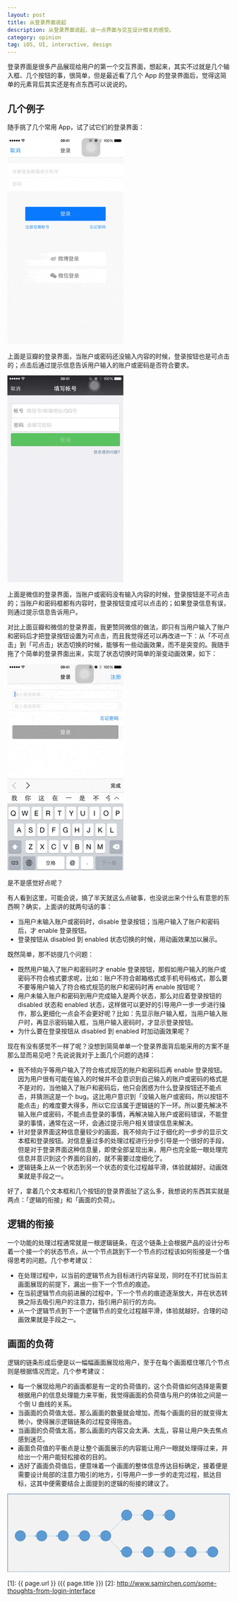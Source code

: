 ```yaml
---
layout: post
title: 从登录界面说起
description: 从登录界面说起，谈一点界面与交互设计相关的感受。
category: opinion
tag: iOS, UI, interactive, design
---
```


登录界面是很多产品展现给用户的第一个交互界面，想起来，其实不过就是几个输入框、几个按钮的事，很简单，但是最近看了几个 App 的登录界面后，觉得这简单的元素背后其实还是有点东西可以说说的。


## 几个例子

随手挑了几个常用 App，试了试它们的登录界面：

![](../../images/some-thoughts-from-login-interface/douban-login-interface.gif)

上面是豆瓣的登录界面，当账户或密码还没输入内容的时候，登录按钮也是可点击的；点击后通过提示信息告诉用户输入的账户或密码是否符合要求。

![](../../images/some-thoughts-from-login-interface/wechat-login-interface.gif)

上面是微信的登录界面，当账户或密码没有输入内容的时候，登录按钮是不可点击的；当账户和密码框都有内容时，登录按钮变成可以点击的；如果登录信息有误，则通过提示信息告诉用户。

对比上面豆瓣和微信的登录界面，我更赞同微信的做法，即只有当用户输入了账户和密码后才把登录按钮设置为可点击，而且我觉得还可以再改进一下：从「不可点击」到「可点击」状态切换的时候，能够有一些动画效果，而不是突变的。我随手拖了个简单的登录界面出来，实现了状态切换时简单的渐变动画效果，如下：

![](../../images/some-thoughts-from-login-interface/my-login-interface.gif)

是不是感觉好点呢？

有人看到这里，可能会说，搞了半天就这么点破事，也没说出来个什么有意思的东西啊？确实，上面讲的就两句话的事：

- 当用户未输入账户或密码时，disable 登录按钮；当用户输入了账户和密码后，才 enable 登录按钮。
- 登录按钮从 disabled 到 enabled 状态切换的时候，用动画效果加以展示。

既然简单，那不妨提几个问题：

- 既然用户输入了账户和密码时才 enable 登录按钮，那假如用户输入的账户或密码不符合格式要求呢，比如：账户不符合邮箱格式或手机号码格式，那么要不要等用户输入了符合格式规范的账户和密码时再 enable 按钮呢？
- 用户未输入账户和密码到用户完成输入是两个状态，那么对应着登录按钮的 disabled 状态和 enabled 状态，这样做可以更好的引导用户一步一步进行操作，那么更细化一点会不会更好呢？比如：先显示账户输入框，当用户输入账户时，再显示密码输入框，当用户输入密码时，才显示登录按钮。
- 为什么要在登录按钮从 disabled 到 enabled 时加动画效果呢？

现在有没有感觉不一样了呢？没想到简简单单一个登录界面背后能采用的方案不是那么显而易见吧？先说说我对于上面几个问题的选择：

- 我不倾向于等用户输入了符合格式规范的账户和密码后再 enable 登录按钮。因为用户很有可能在输入的时候并不会意识到自己输入的账户或密码的格式是不是对的，当他输入了账户和密码后，他只会困惑为什么登录按钮还不能点击，并猜测这是一个 bug。这比用户意识到「没输入账户或密码，所以按钮不能点击」的难度要大得多，所以它应该属于逻辑链的下一环。所以要先解决不输入账户或密码，不能点击登录的事情，再解决输入账户或密码错误，不能登录的事情，通常在这一环，会通过提示用户相关错误信息来解决。
- 针对登录界面这种信息量较少的画面，我不倾向于过于细化的一步步的显示文本框和登录按钮。对信息量过多的处理过程进行分步引导是一个很好的手段，但是对于登录界面这种信息量，即使全部呈现出来，用户也完全能一眼处理完信息并意识到这个界面的目的，就不需要过度细化了。
- 逻辑链条上从一个状态到另一个状态的变化过程越平滑，体验就越好。动画效果就是手段之一。

好了，拿着几个文本框和几个按钮的登录界面扯了这么多，我想说的东西其实就是两点：「逻辑的衔接」和「画面的负荷」。



## 逻辑的衔接


一个功能的处理过程通常就是一根逻辑链条，在这个链条上会根据产品的设计分布着一个接一个的状态节点，从一个节点跳到下一个节点的过程该如何衔接是一个值得思考的问题。几个参考建议：

- 在处理过程中，以当前的逻辑节点为目标进行内容呈现，同时在不打扰当前主画面展现的前提下，漏出一些下一个节点的痕迹。
- 在当前逻辑节点向前进展的过程中，下一个节点的痕迹逐渐放大，并在状态转换之际去吸引用户的注意力，指引用户前行的方向。
- 从一个逻辑节点到下一个逻辑节点的变化过程越平滑，体验就越好。合理的动画效果就是手段之一。


## 画面的负荷


逻辑的链条形成后便是以一幅幅画面展现给用户，至于在每个画面框住哪几个节点则是根据情况而定。几个参考建议：

- 每一个展现给用户的画面都是有一定的负荷值的，这个负荷值如何选择是需要根据用户的信息处理能力来平衡，我觉得画面的负荷值与用户的体验之间是一个倒 U 曲线的关系。
- 当画面的负荷值太低，那么画面的数量就会增加，而每个画面的目的就变得太微小，使得展示逻辑链条的过程变得拖沓。
- 当画面的负荷值太高，那么画面的内容又会太满、太乱，容易让用户失去焦点感到迷茫。
- 画面负荷值的平衡点是让整个画面展示的内容能让用户一眼就处理得过来，并给出一个用户能轻松接收的目的。
- 选好了画面负荷值后，便意味着一个画面的整体信息传达目标确定，接着便是需要设计局部的注意力吸引的地方，引导用户一步一步的走完过程，抵达目标，这其中便需要结合上面提到的逻辑的衔接的建议了。


![](../../images/some-thoughts-from-login-interface/flow.gif)





[SamirChen]: http://www.samirchen.com "SamirChen"
[1]: {{ page.url }} ({{ page.title }})
[2]: http://www.samirchen.com/some-thoughts-from-login-interface